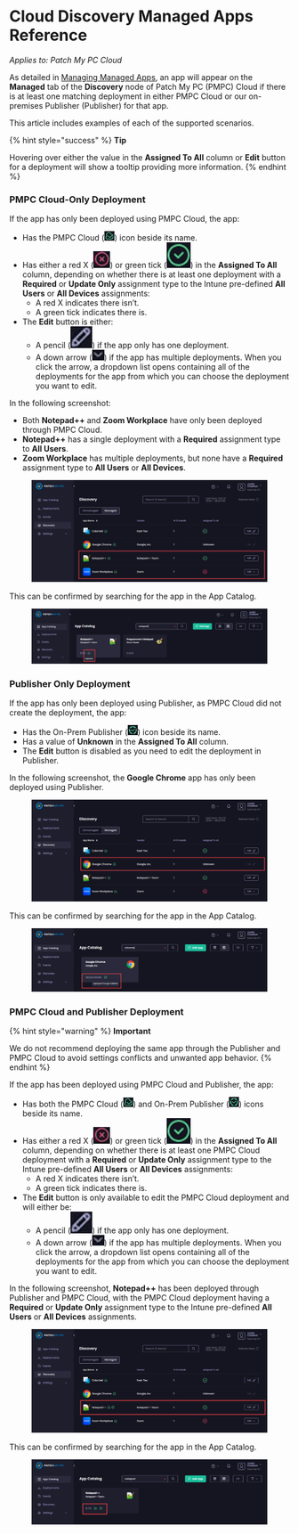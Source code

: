 # Cloud Discovery Managed Apps Reference

_Applies to: Patch My PC Cloud_

As detailed in [Managing Managed Apps](manage-cloud-managed-apps.md), an app will appear on the **Managed** tab of the **Discovery** node of Patch My PC (PMPC) Cloud if there is at least one matching deployment in either PMPC Cloud or our on-premises Publisher (Publisher) for that app.

This article includes examples of each of the supported scenarios.

{% hint style="success" %}
**Tip**

Hovering over either the value in the **Assigned To All** column or **Edit** button for a deployment will show a tooltip providing more information.
{% endhint %}

### PMPC Cloud-Only Deployment

If the app has only been deployed using PMPC Cloud, the app:

* Has the PMPC Cloud (![](<../../_images/gitbook/image (2124).png>)) icon beside its name.
* Has either a red X (<img src="../../_images/gitbook/image (379).png" alt="" data-size="line">) or green tick (<img src="../../_images/gitbook/image (380).png" alt="" data-size="line">) in the **Assigned To All** column, depending on whether there is at least one deployment with a **Required** or **Update Only** assignment type to the Intune pre-defined **All Users** or **All Devices** assignments:
  * A red X indicates there isn’t.
  * A green tick indicates there is.
* The **Edit** button is either:
  * A pencil (<img src="../../_images/gitbook/image (381).png" alt="" data-size="line">) if the app only has one deployment.
  * A down arrow (<img src="../../_images/gitbook/image (382).png" alt="" data-size="original">) if the app has multiple deployments. When you click the arrow, a dropdown list opens containing all of the deployments for the app from which you can choose the deployment you want to edit.

In the following screenshot:

* Both **Notepad++** and **Zoom Workplace** have only been deployed through PMPC Cloud.
* **Notepad++** has a single deployment with a **Required** assignment type to **All Users**.
* **Zoom Workplace** has multiple deployments, but none have a **Required** assignment type to **All Users** or **All Devices**.

<figure><img src="../../_images/gitbook/image (2127).png" alt="How an app only deployed through PMPC Cloud appears in the “Managed” tab "><figcaption></figcaption></figure>

This can be confirmed by searching for the app in the App Catalog.

<figure><img src="../../_images/gitbook/image (384).png" alt="How an app only deployed through PMPC Cloud appears in the App Catalog"><figcaption></figcaption></figure>

### Publisher Only Deployment

If the app has only been deployed using Publisher, as PMPC Cloud did not create the deployment, the app:

* Has the On-Prem Publisher (![](<../../_images/gitbook/image (2125).png>)) icon beside its name.
* Has a value of **Unknown** in the **Assigned To All** column.
* The **Edit** button is disabled as you need to edit the deployment in Publisher.

In the following screenshot, the **Google Chrome** app has only been deployed using Publisher.

<figure><img src="../../_images/gitbook/image (2128).png" alt="How an app only deployed through Publisher appears in the “Managed” tab "><figcaption></figcaption></figure>

This can be confirmed by searching for the app in the App Catalog.

<figure><img src="../../_images/gitbook/image (2129).png" alt="How an app only deployed through Publisher appears in the App Catalog"><figcaption></figcaption></figure>

### PMPC Cloud and Publisher Deployment

{% hint style="warning" %}
**Important**

We do not recommend deploying the same app through the Publisher and PMPC Cloud to avoid settings conflicts and unwanted app behavior.
{% endhint %}

If the app has been deployed using PMPC Cloud and Publisher, the app:

* Has both the PMPC Cloud (![](<../../_images/gitbook/image (2124).png>)) and On-Prem Publisher (![](<../../_images/gitbook/image (2125).png>)) icons beside its name.
* Has either a red X (<img src="../../_images/gitbook/image (387).png" alt="" data-size="line">) or green tick (<img src="../../_images/gitbook/image (389).png" alt="" data-size="line">) in the **Assigned To All** column, depending on whether there is at least one PMPC Cloud deployment with a **Required** or **Update Only** assignment type to the Intune pre-defined **All Users** or **All Devices** assignments:
  * A red X indicates there isn’t.
  * A green tick indicates there is.
* The **Edit** button is only available to edit the PMPC Cloud deployment and will either be:
  * &#x20;A pencil (<img src="../../_images/gitbook/image (390).png" alt="" data-size="line">) if the app only has one deployment.
  * A down arrow (<img src="../../_images/gitbook/image (391).png" alt="" data-size="original">) if the app has multiple deployments. When you click the arrow, a dropdown list opens containing all of the deployments for the app from which you can choose the deployment you want to edit.

In the following screenshot, **Notepad++** has been deployed through Publisher and PMPC Cloud, with the PMPC Cloud deployment having a **Required** or **Update Only** assignment type to the Intune pre-defined **All Users** or **All Devices** assignments.

<figure><img src="../../_images/gitbook/image (2130).png" alt="How an app deployed through both PMPC Cloud and Publisher appears in the “Managed” tab"><figcaption></figcaption></figure>

This can be confirmed by searching for the app in the App Catalog.

<figure><img src="../../_images/gitbook/image (2131).png" alt="How an app deployed through both PMPC Cloud and Publisher appears in the App Catalog"><figcaption></figcaption></figure>
